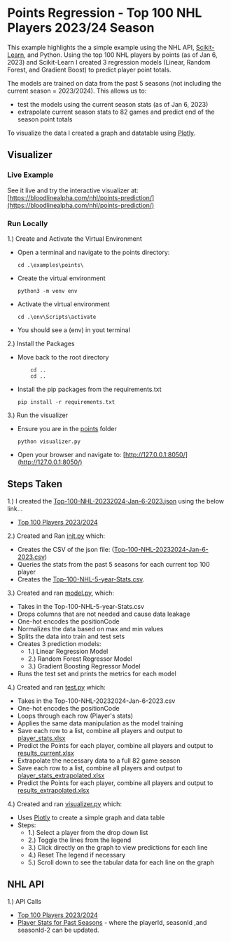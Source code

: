 # Points Regression - Top 100 NHL Players 2023/24 Season

This example highlights the a simple example using the NHL API, [Scikit-Learn](https://scikit-learn.org/stable/), and Python. Using the top 100 NHL players by points (as of Jan 6, 2023) and Scikit-Learn I created 3 regression models (Linear, Random Forest, and Gradient Boost) to predict player point totals. 

The models are trained on data from the past 5 seasons (not including the current season = 2023/2024). This allows us to:
- test the models using the current season stats (as of Jan 6, 2023)
- extrapolate current season stats to 82 games and predict end of the season point totals

To visualize the data I created a graph and datatable using [Plotly](https://dash.plotly.com/).
## Visualizer

### Live Example
See it live and try the interactive visualizer at: [https://bloodlinealpha.com/nhl/points-prediction/](https://bloodlinealpha.com/nhl/points-prediction/)

### Run Locally
1.) Create and Activate the Virtual Environment
- Open a terminal and navigate to the points directory:
    ```shell
    cd .\examples\points\
- Create the virtual environment
    ```shell
    python3 -m venv env
- Activate the virtual environment
    ```shell
    cd .\env\Scripts\activate
- You should see a (env) in yout terminal

2.) Install the Packages 
- Move back to the root directory
    ```shell
        cd ..
        cd ..
- Install the pip packages from the requirements.txt
    ```shell
    pip install -r requirements.txt
3.) Run the visualizer
- Ensure you are in the [points](examples\points) folder
    ```shell
    python visualizer.py
- Open your browser and navigate to: [http://127.0.0.1:8050/](http://127.0.0.1:8050/)


## Steps Taken
1.) I created the [Top-100-NHL-20232024-Jan-6-2023.json](Top-100-NHL-20232024-Jan-6-2023.json) using the below link...
- [Top 100 Players 2023/2024](https://api.nhle.com/stats/rest/en/skater/summary?isAggregate=false&isGame=false&sort=%5B%7B%22property%22:%22points%22,%22direction%22:%22DESC%22%7D,%7B%22property%22:%22playerId%22,%22direction%22:%22ASC%22%7D%5D&start=0&limit=100&factCayenneExp=gamesPlayed%3E=1&cayenneExp=gameTypeId=2%20and%20seasonId%3C=20232024%20and%20seasonId%3E=20232024)


2.) Created and Ran [init.py](init.py) which:
- Creates the CSV of the json file: ([Top-100-NHL-20232024-Jan-6-2023.csv](csv\Top-100-NHL-20232024-Jan-6-2023.csv))
- Queries the stats from the past 5 seasons for each current top 100 player
- Creates the [Top-100-NHL-5-year-Stats.csv](csv\Top-100-NHL-5-year-Stats.csv).

3.) Created and ran [model.py](examples\points\model.py), which:
- Takes in the Top-100-NHL-5-year-Stats.csv
- Drops columns that are not needed and cause data leakage
- One-hot encodes the positionCode
- Normalizes the data based on max and min values
- Splits the data into train and test sets
- Creates 3 prediction models:
    - 1.) Linear Regression Model
    - 2.) Random Forest Regressor Model
    - 3.) Gradient Boosting Regressor Model
- Runs the test set and prints the metrics for each model

4.) Created and ran [test.py](examples/points/test.py) which:
- Takes in the Top-100-NHL-20232024-Jan-6-2023.csv
- One-hot encodes the positionCode
- Loops through each row (Player's stats)
- Applies the same data manipulation as the model training
- Save each row to a list, combine all players and output to [player_stats.xlsx](examples\points\output\player_stats.xlsx)
- Predict the Points for each player, combine all players and output to [results_current.xlsx](examples\points\output\results_current.xlsx)
- Extrapolate the necessary data to a full 82 game season
- Save each row to a list, combine all players and output to [player_stats_extrapolated.xlsx](examples\points\output\player_stats_extrapolated.xlsx)
- Predict the Points for each player, combine all players and output to [results_extrapolated.xlsx](examples\points\output\results_extrapolated.xlsx)

4.) Created and ran [visualizer.py](examples\points\visualizer.py) which:
- Uses [Plotly](https://dash.plotly.com/) to create a simple graph and data table
- Steps:
    - 1.) Select a player from the drop down list
    - 2.) Toggle the lines from the legend
    - 3.) Click directly on the graph to view predictions for each line
    - 4.) Reset The legend if necessary
    - 5.) Scroll down to see the tabular data for each line on the graph


## NHL API
1.) API Calls
- [Top 100 Players 2023/2024](https://api.nhle.com/stats/rest/en/skater/summary?isAggregate=false&isGame=false&sort=%5B%7B%22property%22:%22points%22,%22direction%22:%22DESC%22%7D,%7B%22property%22:%22playerId%22,%22direction%22:%22ASC%22%7D%5D&start=0&limit=100&factCayenneExp=gamesPlayed%3E=1&cayenneExp=gameTypeId=2%20and%20seasonId%3C=20232024%20and%20seasonId%3E=20232024)
- [Player Stats for Past Seasons](https://api.nhle.com/stats/rest/en/skater/summary?isAggregate=false&isGame=false&sort=%5B%7B%22property%22:%22points%22,%22direction%22:%22DESC%22%7D,%7B%22property%22:%22playerId%22,%22direction%22:%22ASC%22%7D%5D&start=0&limit=100&factCayenneExp=gamesPlayed%3E=1&cayenneExp=gameTypeId=2%20and%20seasonId%3C=20232024%20and%20seasonId-2%3E=20182019%20and%20playerId=8477492) - where the playerId, seasonId ,and seasonId-2 can be updated.

